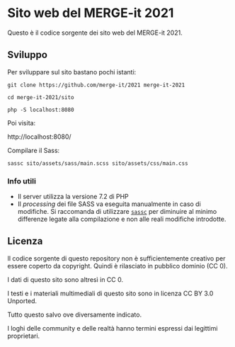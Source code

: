 # Sito web del MERGE-it 2021

Questo è il codice sorgente dei sito web del MERGE-it 2021.

## Sviluppo

Per sviluppare sul sito bastano pochi istanti:

```
git clone https://github.com/merge-it/2021 merge-it-2021

cd merge-it-2021/sito

php -S localhost:8080
```

Poi visita:

http://localhost:8080/

Compilare il Sass:

`sassc sito/assets/sass/main.scss sito/assets/css/main.css`

### Info utili

* Il server utilizza la versione 7.2 di PHP
* Il _processing_ dei file SASS va eseguita manualmente in caso di modifiche. Si raccomanda di utilizzare [`sassc`](https://github.com/sass/sassc) per diminuire al minimo differenze legate alla compilazione e non alle reali modifiche introdotte.

## Licenza

Il codice sorgente di questo repository non è sufficientemente creativo per essere coperto da copyright. Quindi è rilasciato in pubblico dominio (CC 0).

I dati di questo sito sono altresì in CC 0.

I testi e i materiali multimediali di questo sito sono in licenza CC BY 3.0 Unported.

Tutto questo salvo ove diversamente indicato.

I loghi delle community e delle realtà hanno termini espressi dai legittimi proprietari.
